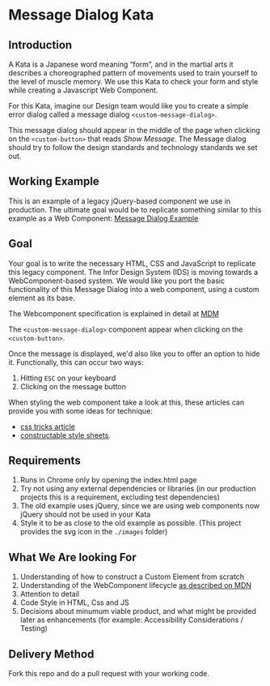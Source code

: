 # Message Dialog Kata

## Introduction

A Kata is a Japanese word meaning “form”, and in the martial arts it describes a choreographed pattern of movements used to train yourself to the level of muscle memory. We use this Kata to check your form and style while creating a Javascript Web Component.

For this Kata, imagine our Design team would like you to create a simple error dialog called a message dialog `<custom-message-dialog>`.

This message dialog should appear in the middle of the page when clicking on the `<custom-button>` that reads *Show Message*.  The Message dialog should try to follow the design standards and technology standards we set out.

## Working Example

This is an example of a legacy jQuery-based component we use in production.  The ultimate goal would be to replicate something similar to this example as a Web Component: [Message Dialog Example](https://main-enterprise.demo.design.infor.com/components/message/example-error.html?layout=nofrills)

## Goal

Your goal is to write the necessary HTML, CSS and JavaScript to replicate this legacy component.  The Infor Design System (IDS) is moving towards a WebComponent-based system. We would like you port the basic functionality of this Message Dialog into a web component, using a custom element as its base. 

The Webcomponent specification is explained in detail at [MDM](https://developer.mozilla.org/en-US/docs/Web/Web_Components)

The `<custom-message-dialog>` component appear when clicking on the `<custom-button>`.

Once the message is displayed, we'd also like you to offer an option to hide it. Functionally, this can occur two ways:

1. Hitting `ESC` on your keyboard
1. Clicking on the message button

When styling the web component take a look at this, these articles can provide you with some ideas for technique: 

- [css tricks article](https://css-tricks.com/styling-a-web-component/) 
- [constructable style sheets](https://developers.google.com/web/updates/2019/02/constructable-stylesheets).

## Requirements

1. Runs in Chrome only by opening the index.html page
1. Try not using any external dependencies or libraries (in our production projects this is a requirement, excluding test dependencies)
1. The old example uses jQuery, since we are using web components now jQuery should not be used in your Kata
1. Style it to be as close to the old example as possible. (This project provides the svg icon in the `./images` folder)

## What We Are looking For

1. Understanding of how to construct a Custom Element from scratch
1. Understanding of the WebComponent lifecycle [as described on MDN](https://developer.mozilla.org/en-US/docs/Web/Web_Components)
1. Attention to detail
1. Code Style in HTML, Css and JS
1. Decisions about minumum viable product, and what might be provided later as enhancements (for example: Accessibility Considerations / Testing)

## Delivery Method

Fork this repo and do a pull request with your working code.
